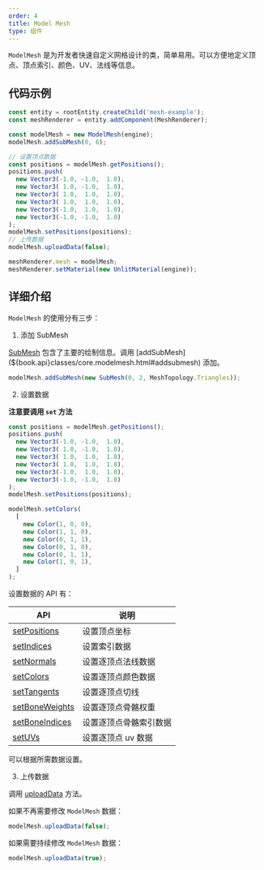 ```yaml
---
order: 4
title: Model Mesh
type: 组件
---
```


`ModelMesh` 是为开发者快速自定义网格设计的类，简单易用。可以方便地定义顶点、顶点索引、颜色、UV、法线等信息。

<playground src="model-mesh.ts"></playground>

## 代码示例

```TypeScript
const entity = rootEntity.createChild('mesh-example');
const meshRenderer = entity.addComponent(MeshRenderer);

const modelMesh = new ModelMesh(engine);
modelMesh.addSubMesh(0, 6);

// 设置顶点数据
const positions = modelMesh.getPositions();
positions.push(
  new Vector3(-1.0, -1.0,  1.0),
  new Vector3( 1.0, -1.0,  1.0),
  new Vector3( 1.0,  1.0,  1.0),
  new Vector3( 1.0,  1.0,  1.0),
  new Vector3(-1.0,  1.0,  1.0),
  new Vector3(-1.0, -1.0,  1.0)
);
modelMesh.setPositions(positions);
// 上传数据
modelMesh.uploadData(false);

meshRenderer.mesh = modelMesh;
meshRenderer.setMaterial(new UnlitMaterial(engine));
```

## 详细介绍

`ModelMesh` 的使用分有三步：

1. 添加 SubMesh

[SubMesh](${book.api}classes/core.submesh.html) 包含了主要的绘制信息。调用 [addSubMesh](${book.api}classes/core.modelmesh.html#addsubmesh) 添加。

```TypeScript
modelMesh.addSubMesh(new SubMesh(0, 2, MeshTopology.Triangles));
```

2. 设置数据

**注意要调用 `set` 方法**

```TypeScript
const positions = modelMesh.getPositions();
positions.push(
  new Vector3(-1.0, -1.0,  1.0),
  new Vector3( 1.0, -1.0,  1.0),
  new Vector3( 1.0,  1.0,  1.0),
  new Vector3( 1.0,  1.0,  1.0),
  new Vector3(-1.0,  1.0,  1.0),
  new Vector3(-1.0, -1.0,  1.0)
);
modelMesh.setPositions(positions);

modelMesh.setColors(
  [
    new Color(1, 0, 0),
    new Color(1, 1, 0),
    new Color(0, 1, 1),
    new Color(0, 1, 0),
    new Color(0, 1, 1),
    new Color(1, 0, 1),
  ]
);
```

设置数据的 API 有：

| API            | 说明                   |
| -------------- | ---------------------- |
| [setPositions](${book.api}classes/core.modelmesh.html#setpositions)   | 设置顶点坐标           |
| [setIndices](${book.api}classes/core.modelmesh.html#setindices)     | 设置索引数据           |
| [setNormals](${book.api}classes/core.modelmesh.html#setnormals)     | 设置逐顶点法线数据     |
| [setColors](${book.api}classes/core.modelmesh.html#setcolors)      | 设置逐顶点颜色数据     |
| [setTangents](${book.api}classes/core.modelmesh.html#settangents)    | 设置逐顶点切线         |
| [setBoneWeights](${book.api}classes/core.modelmesh.html#setboneweights) | 设置逐顶点骨骼权重     |
| [setBoneIndices](${book.api}classes/core.modelmesh.html#setboneindices) | 设置逐顶点骨骼索引数据 |
| [setUVs](${book.api}classes/core.modelmesh.html#setuvs)         | 设置逐顶点 uv 数据     |

可以根据所需数据设置。

3. 上传数据

调用 [uploadData](${book.api}classes/core.modelmesh.html#uploaddata) 方法。

如果不再需要修改 `ModelMesh` 数据：

``` TypeScript
modelMesh.uploadData(false);
```

如果需要持续修改 `ModelMesh` 数据：

``` TypeScript
modelMesh.uploadData(true);
```


